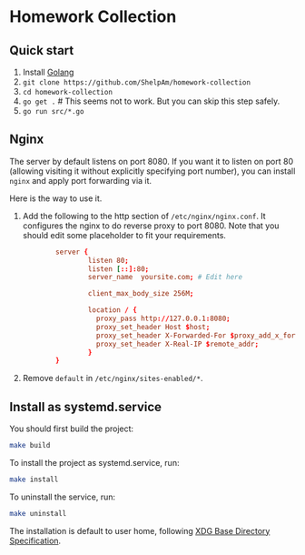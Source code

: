 # Homework Collection

## Quick start

1.   Install [Golang](https://go.dev/)
2.   `git clone https://github.com/ShelpAm/homework-collection`
3.   `cd homework-collection`
4.   `go get .` # This seems not to work. But you can skip this step safely.
5.   `go run src/*.go`

## Nginx

The server by default listens on port 8080. If you want it to listen on port 80 (allowing visiting it without explicitly specifying port number), you can install `nginx` and apply port forwarding via it.

Here is the way to use it.

1.  Add the following to the http section of `/etc/nginx/nginx.conf`. It configures the nginx to do reverse proxy to port 8080.
    Note that you should edit some placeholder to fit your requirements.
    ```nginx.conf
            server {
                    listen 80;
                    listen [::]:80;
                    server_name  yoursite.com; # Edit here

                    client_max_body_size 256M;

                    location / {
                      proxy_pass http://127.0.0.1:8080;
                      proxy_set_header Host $host;
                      proxy_set_header X-Forwarded-For $proxy_add_x_forwarded_for;
                      proxy_set_header X-Real-IP $remote_addr;
                    }
            }
    ```
<!-- 2.  Remove the line (or comment out) in `/etc/nginx/nginx.conf`: `include /etc/nginx/sites-enabled/*;` -->
2.  Remove `default` in `/etc/nginx/sites-enabled/*`.

## Install as systemd.service

You should first build the project:
```bash
make build
```

To install the project as systemd.service, run:
```bash
make install
```

To uninstall the service, run:
```bash
make uninstall
```

The installation is default to user home, following [XDG Base Directory Specification](https://specifications.freedesktop.org/basedir-spec).
